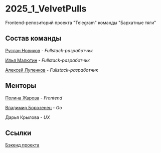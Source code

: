 # 2025_1_VelvetPulls
 Frontend-репозиторий проекта "Telegram" команды "Бархатные тяги"
 
 ## Состав команды
 
 [Руслан Новиков](https://github.com/ruslann19) - *Fullstack-разработчик*
 
 [Илья Малютин](https://github.com/Xeonoff) - *Fullstack-разработчик*
 
 [Алексей Лупенков](https://github.com/onionfriend2004) - *Fullstack-разработчик*
 
 ## Менторы
 
 [Полина Жарова](https://github.com/polinazharova) - *Frontend*
 
 [Владимир Борозенец](https://github.com/He11Coder) - *Go*
 
 Дарья Крылова - *UX*
 
 ## Ссылки
 
 [Бэкенд проекта](https://github.com/go-park-mail-ru/2025_1_VelvetPulls)